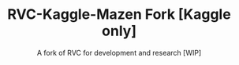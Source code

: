 <div align="center">
<h1>RVC-Kaggle-Mazen Fork [Kaggle only] </h1>
A fork of RVC for development and research [WIP]<br><br>
<b>
